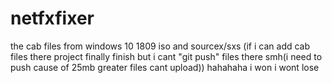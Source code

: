 # netfxfixer
the cab files from windows 10 1809 iso and sourcex/sxs (if i can add cab files there project finally finish but i cant "git push" files there smh(i need to push cause of 25mb greater files cant upload))
hahahaha i won i wont lose
